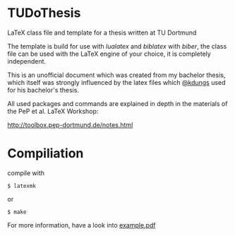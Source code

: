 # TUDoThesis

LaTeX class file and template for a thesis written at TU Dortmund

The template is build for use with _lualatex_ and _biblatex_ with _biber_,
the class file can be used with the LaTeX engine of your choice, it is completely independent.

This is an unofficial document which was created from my bachelor thesis, which itself
was strongly influenced by the latex files which [@kdungs](https://github.com/kdungs) used for his bachelor's thesis.

All used packages and commands are explained
in depth in the materials of the PeP et al. LaTeX Workshop:

http://toolbox.pep-dortmund.de/notes.html


# Compiliation

compile with
```
$ latexmk
```

or
```
$ make
```

For more information, have a look into [example.pdf](https://github.com/maxnoe/TuDoThesis/blob/master/example.pdf)

